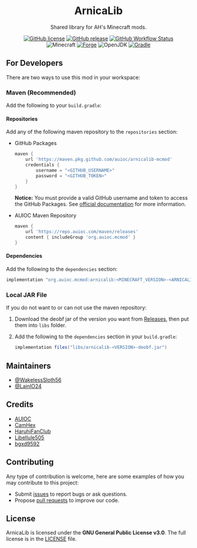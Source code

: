 <h1 align="center">ArnicaLib</h1>

<div align="center">

Shared library for AH's Minecraft mods.

[![GitHub license](https://img.shields.io/github/license/auioc/arnicalib-mcmod?style=flat-square)](/LICENSE)
[![GitHub release](https://img.shields.io/github/v/release/auioc/arnicalib-mcmod?style=flat-square)](https://github.com/auioc/arnicalib-mcmod/releases/latest)<!--
[![GitHub Workflow Status](https://img.shields.io/github/actions/workflow/status/auioc/arnicalib-mcmod/auto-release.yml?branch=1.18-forge&label=release%20build&style=flat-square)](https://github.com/auioc/arnicalib-mcmod/actions/workflows/auto-release.yml)-->
[![GitHub Workflow Status](https://img.shields.io/github/actions/workflow/status/auioc/arnicalib-mcmod/dev-build.yml?branch=1.18-forge&label=dev%20build&style=flat-square)](https://github.com/auioc/arnicalib-mcmod/actions/workflows/dev-build.yml)
<br/>
![Minecraft](https://img.shields.io/static/v1?label=Minecraft&message=1.18.2&color=00aa00&style=flat-square)
[![Forge](https://img.shields.io/static/v1?label=Forge&message=40.2.0&color=e04e14&logo=Conda-Forge&style=flat-square)](http://files.minecraftforge.net/net/minecraftforge/forge/index_1.18.2.html)
![OpenJDK](https://img.shields.io/static/v1?label=OpenJDK&message=17&color=brightgreen&logo=java&style=flat-square)
[![Gradle](https://img.shields.io/static/v1?label=Gradle&message=7.3&color=brightgreen&logo=gradle&style=flat-square)](https://docs.gradle.org/7.3/release-notes.html)

</div>

## For Developers

There are two ways to use this mod in your workspace:

### Maven (Recommended)

Add the following to your `build.gradle`:

#### Repositories

Add any of the following maven repository to the `repositories` section:

- GitHub Packages

    ```groovy
    maven {
        url 'https://maven.pkg.github.com/auioc/arnicalib-mcmod'
        credentials {
            username = "<GITHUB_USERNAME>"
            password = "<GITHUB_TOKEN>"
        }
    }
    ```

    **Notice:** You must provide a valid GitHub username and token to access the GitHub Packages. See [official documentation](https://docs.github.com/en/packages/working-with-a-github-packages-registry/working-with-the-gradle-registry#using-a-published-package) for more information.

- AUIOC Maven Repository

    ```groovy
    maven {
        url 'https://repo.auioc.com/maven/releases'
        content { includeGroup 'org.auioc.mcmod' }
    }
    ```

#### Dependencies

Add the following to the `dependencies` section:

```groovy
implementation "org.auioc.mcmod:arnicalib:<MINECRAFT_VERSION>-<ARNICALIB_VERSION>:deobf"
```

### Local JAR File

If you do not want to or can not use the maven repository:

1. Download the deobf jar of the version you want from [Releases](https://github.com/auioc/arnicalib-mcmod/releases), then put them into `libs` folder.

2. Add the following to the `dependencies` section in your `build.gradle`:

    ```groovy
    implementation files("libs/arnicalib-<VERSION>-deobf.jar")
    ```

## Maintainers

- [@WakelessSloth56](https://github.com/WakelessSloth56)
- [@LainIO24](https://github.com/lainio24)

## Credits

- [AUIOC](https://www.auioc.com)
- [CamHex](https://forums.minecraftforge.net/profile/187809-camhex/)
- [HaruhiFanClub](https://github.com/HaruhiFanClub)
- [Libellule505](https://github.com/Libellule505)
- [bgxd9592](https://github.com/bgxd9592)

## Contributing

Any type of contribution is welcome, here are some examples of how you may contribute to this project:

- Submit [issues](https://github.com/auioc/arnicalib-mcmod/issues) to report bugs or ask questions.
- Propose [pull requests](https://github.com/auioc/arnicalib-mcmod/pulls) to improve our code.

## License

ArnicaLib is licensed under the **GNU General Public License v3.0**.
The full license is in the [LICENSE](/LICENSE) file.
